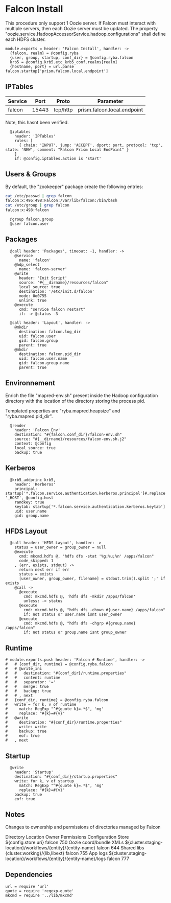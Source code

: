 
# Falcon Install

This procedure only support 1 Oozie server. If Falcon must interact with
multiple servers, then each Oozie server must be updated. The property
"oozie.service.HadoopAccessorService.hadoop.configurations" shall define
each HDFS cluster.
      
    module.exports = header: 'Falcon Install', handler: ->
      {falcon, realm} = @config.ryba
      {user, group, startup, conf_dir} = @config.ryba.falcon
      krb5 = @config.krb5.etc_krb5_conf.realms[realm]
      {hostname, port} = url.parse falcon.startup['prism.falcon.local.endpoint']
      
## IPTables

| Service   | Port       | Proto     | Parameter                   |
|-----------|------------|-----------|-----------------------------|
| falcon    | 15443      | tcp/http  | prism.falcon.local.endpoint |

Note, this hasnt been verified.

      @iptables
        header: 'IPTables'
        rules: [
          { chain: 'INPUT', jump: 'ACCEPT', dport: port, protocol: 'tcp', state: 'NEW', comment: "Falcon Prism Local EndPoint" }
        ]
        if: @config.iptables.action is 'start'

## Users & Groups

By default, the "zookeeper" package create the following entries:

```bash
cat /etc/passwd | grep falcon
falcon:x:496:498:Falcon:/var/lib/falcon:/bin/bash
cat /etc/group | grep falcon
falcon:x:498:falcon
```

      @group falcon.group
      @user falcon.user

## Packages

      @call header: 'Packages', timeout: -1, handler: ->
        @service
          name: 'falcon'
        @hdp_select
          name: 'falcon-server'
        @write
          header: 'Init Script'
          source: "#{__dirname}/resources/falcon"
          local_source: true
          destination: '/etc/init.d/falcon'
          mode: 0o0755
          unlink: true
        @execute
          cmd: "service falcon restart"
          if: -> @status -3

      @call header: 'Layout', handler: ->
        @mkdir
          destination: falcon.log_dir
          uid: falcon.user
          gid: falcon.group
          parent: true
        @mkdir
          destination: falcon.pid_dir
          uid: falcon.user.name
          gid: falcon.group.name
          parent: true

## Environnement

Enrich the file "mapred-env.sh" present inside the Hadoop configuration
directory with the location of the directory storing the process pid.

Templated properties are "ryba.mapred.heapsize" and "ryba.mapred.pid_dir".

      @render
        header: 'Falcon Env'
        destination: "#{falcon.conf_dir}/falcon-env.sh"
        source: "#{__dirname}/resources/falcon-env.sh.j2"
        context: @config
        local_source: true
        backup: true

## Kerberos

      @krb5_addprinc krb5,
        header: 'Kerberos'
        principal: startup['*.falcon.service.authentication.kerberos.principal']#.replace '_HOST', @config.host
        randkey: true
        keytab: startup['*.falcon.service.authentication.kerberos.keytab']
        uid: user.name
        gid: group.name

## HFDS Layout

      @call header: 'HFDS Layout', handler: ->
        status = user_owner = group_owner = null
        @execute
          cmd: mkcmd.hdfs @, "hdfs dfs -stat '%g;%u;%n' /apps/falcon"
          code_skipped: 1
        , (err, exists, stdout) ->
          return next err if err
          status = exists
          [user_owner, group_owner, filename] = stdout.trim().split ';' if exists
        @call ->
          @execute
            cmd: mkcmd.hdfs @, 'hdfs dfs -mkdir /apps/falcon'
            unless: -> status
          @execute
            cmd: mkcmd.hdfs @, "hdfs dfs -chown #{user.name} /apps/falcon"
            if: not status or user.name isnt user_owner
          @execute
            cmd: mkcmd.hdfs @, "hdfs dfs -chgrp #{group.name} /apps/falcon"
            if: not status or group.name isnt group_owner

## Runtime

    # module.exports.push header: 'Falcon # Runtime', handler: ->
    #   # {conf_dir, runtime} = @config.ryba.falcon
    #   # @write_ini
    #   #   destination: "#{conf_dir}/runtime.properties"
    #   #   content: runtime
    #   #   separator: '='
    #   #   merge: true
    #   #   backup: true
    #   # , next
    #   {conf_dir, runtime} = @config.ryba.falcon
    #   write = for k, v of runtime
    #     match: RegExp "^#{quote k}=.*$", 'mg'
    #     replace: "#{k}=#{v}"
    #   @write
    #     destination: "#{conf_dir}/runtime.properties"
    #     write: write
    #     backup: true
    #     eof: true
    #   , next

## Startup

      @write
        header: 'Startup'
        destination: "#{conf_dir}/startup.properties"
        write: for k, v of startup
          match: RegExp "^#{quote k}=.*$", 'mg'
          replace: "#{k}=#{v}"
        backup: true
        eof: true

## Notes

Changes to ownership and permissions of directories managed by Falcon

Directory   Location  Owner   Permissions
Configuration Store   ${config.store.uri}   falcon  750
Oozie coord/bundle XMLs   ${cluster.staging-location}/workflows/{entity}/{entity-name}  falcon  644
Shared libs   {cluster.working}/{lib,libext}  falcon  755
App logs  ${cluster.staging-location}/workflows/{entity}/{entity-name}/logs   falcon  777

## Dependencies

    url = require 'url'
    quote = require 'regexp-quote'
    mkcmd = require '../lib/mkcmd'
